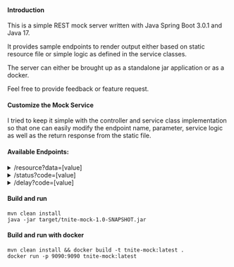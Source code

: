 #### Introduction

This is a simple REST mock server written with Java Spring Boot 3.0.1 and Java 17.

It provides sample endpoints to render output either based on static resource file or simple logic as defined in the service classes.

The server can either be brought up as a standalone jar application or as a docker.

Feel free to provide feedback or feature request.


#### Customize the Mock Service

I tried to keep it simple with the controller and service class implementation so that one can easily modify the endpoint name, parameter, service logic as well
as the return response from the static file.


#### Available Endpoints:


<details>
<summary>/resource?data=[value]</summary>

This mock service returns static response from the file located in `src/main/resources/data`


_Sample 1_

**curl "http://localhost:9090/resource?data=100"**


will return 

```console
[
 {"id":"100","name":"jack","age":"30"},
 {"id":"101","name":"jill","age":"32"}
]
```

_Sample 2_

**curl "http://localhost:9090/resource?data=200"**


will return

```console
[
 {"id":"200","name":"tom","age":"40"},
 {"id":"201","name":"jerry","age":"28"}
]
```

When request with a non existing file, the response will be reading from file `empty`

_Sample 3_

**curl "http://localhost:9090/resource?data=300"**


will return

```console
[]
```
</details>

<details>
<summary>/status?code=[value]</summary>

_Sample 1_


**curl "http://localhost:9090/status?code=200"**


will return status code 200 and the following response

```console
OK
```

_Sample 2_

**curl "http://localhost:9090/status?code=400"**


will return status code 400 and the following response

```console
400 BAD_REQUEST
```

</details>

<details>
<summary>/delay?code=[value]</summary>

_Sample 1_


**curl "http://localhost:9090/delay?ms=3000"**


will return response with 3000 milliseconds delay

```console
Reponse with delay of 3000 milliseconds
```
</details>

#### Build and run
```console
mvn clean install
java -jar target/tnite-mock-1.0-SNAPSHOT.jar
```
#### Build and run with docker
```console
mvn clean install && docker build -t tnite-mock:latest .
docker run -p 9090:9090 tnite-mock:latest
```
